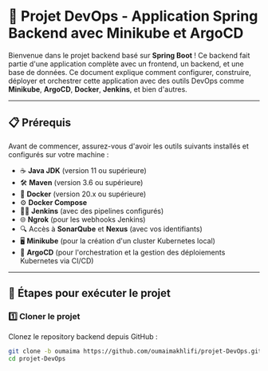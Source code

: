 # 🚀 **Projet DevOps - Application Spring Backend avec Minikube et ArgoCD**  

Bienvenue dans le projet backend basé sur **Spring Boot** ! Ce backend fait partie d'une application complète avec un frontend, un backend, et une base de données. Ce document explique comment configurer, construire, déployer et orchestrer cette application avec des outils DevOps comme **Minikube**, **ArgoCD**, **Docker**, **Jenkins**, et bien d'autres.

---

## **📋 Prérequis**  

Avant de commencer, assurez-vous d'avoir les outils suivants installés et configurés sur votre machine :  

- ☕ **Java JDK** (version 11 ou supérieure)  
- 🛠️ **Maven** (version 3.6 ou supérieure)  
- 🐳 **Docker** (version 20.x ou supérieure)  
- ⚙️ **Docker Compose**  
- 🧑‍💻 **Jenkins** (avec des pipelines configurés)  
- 🌐 **Ngrok** (pour les webhooks Jenkins)  
- 🔍 Accès à **SonarQube** et **Nexus** (avec vos identifiants)  
- 🖥️ **Minikube** (pour la création d'un cluster Kubernetes local)  
- 🌲 **ArgoCD** (pour l'orchestration et la gestion des déploiements Kubernetes via CI/CD)  

---

## **📂 Étapes pour exécuter le projet**

### 1️⃣ **Cloner le projet**  
Clonez le repository backend depuis GitHub :  

```bash
git clone -b oumaima https://github.com/oumaimakhlifi/projet-DevOps.git
cd projet-DevOps
